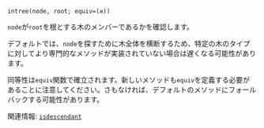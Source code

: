 ```
intree(node, root; equiv=(≡))
```

`node`が`root`を根とする木のメンバーであるかを確認します。

デフォルトでは、`node`を探すために木全体を横断するため、特定の木のタイプに対してより専門的なメソッドが実装されていない場合は遅くなる可能性があります。

同等性は`equiv`関数で確立されます。新しいメソッドも`equiv`を定義する必要があることに注意してください。さもなければ、デフォルトのメソッドにフォールバックする可能性があります。

関連情報: [`isdescendant`](@ref)

